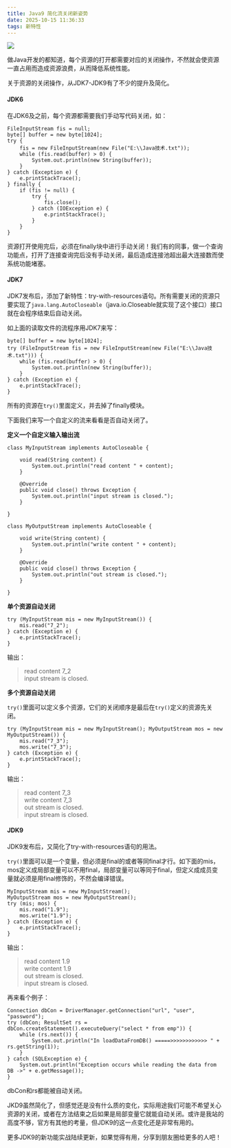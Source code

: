 ```yaml
---
title: Java9 简化流关闭新姿势
date: 2025-10-15 11:36:33
tags: 新特性
---
```

![](http://img.javastack.cn/18-2-27/87594869.jpg)

做Java开发的都知道，每个资源的打开都需要对应的关闭操作，不然就会使资源一直占用而造成资源浪费，从而降低系统性能。

关于资源的关闭操作，从JDK7-JDK9有了不少的提升及简化。

#### JDK6

在JDK6及之前，每个资源都需要我们手动写代码关闭，如：

```
FileInputStream fis = null;
byte[] buffer = new byte[1024];
try {
	fis = new FileInputStream(new File("E:\\Java技术.txt"));
	while (fis.read(buffer) > 0) {
		System.out.println(new String(buffer));
	}
} catch (Exception e) {
	e.printStackTrace();
} finally {
	if (fis != null) {
		try {
			fis.close();
		} catch (IOException e) {
			e.printStackTrace();
		}
	}
}
```

资源打开使用完后，必须在finally块中进行手动关闭！我们有的同事，做一个查询功能点，打开了连接查询完后没有手动关闭，最后造成连接池超出最大连接数而使系统功能堵塞。

#### JDK7

JDK7发布后，添加了新特性：try-with-resources语句。所有需要关闭的资源只要实现了`java.lang.AutoCloseable`（java.io.Closeable就实现了这个接口）接口就在会程序结束后自动关闭。

如上面的读取文件的流程序用JDK7来写：

```
byte[] buffer = new byte[1024];
try (FileInputStream fis = new FileInputStream(new File("E:\\Java技术.txt"))) {
	while (fis.read(buffer) > 0) {
		System.out.println(new String(buffer));
	}
} catch (Exception e) {
	e.printStackTrace();
}
```

所有的资源在`try()`里面定义，并去掉了finally模块。

下面我们来写一个自定义的流来看看是否自动关闭了。

**定义一个自定义输入输出流**

```
class MyInputStream implements AutoCloseable {

	void read(String content) {
		System.out.println("read content " + content);
	}

	@Override
	public void close() throws Exception {
		System.out.println("input stream is closed.");
	}

}

class MyOutputStream implements AutoCloseable {

	void write(String content) {
		System.out.println("write content " + content);
	}

	@Override
	public void close() throws Exception {
		System.out.println("out stream is closed.");
	}

}
```

**单个资源自动关闭**

```
try (MyInputStream mis = new MyInputStream()) {
	mis.read("7_2");
} catch (Exception e) {
	e.printStackTrace();
}
```

输出：

> read content 7_2\
> input stream is closed.

**多个资源自动关闭**

`try()`里面可以定义多个资源，它们的关闭顺序是最后在`try()`定义的资源先关闭。

```
try (MyInputStream mis = new MyInputStream(); MyOutputStream mos = new MyOutputStream()) {
	mis.read("7_3");
	mos.write("7_3");
} catch (Exception e) {
	e.printStackTrace();
}
```

输出：

> read content 7_3\
> write content 7_3\
> out stream is closed.\
> input stream is closed.

#### JDK9

JDK9发布后，又简化了try-with-resources语句的用法。

`try()`里面可以是一个变量，但必须是final的或者等同final才行。如下面的mis，mos定义成局部变量可以不用final，局部变量可以等同于final，但定义成成员变量就必须是用final修饰的，不然会编译错误。

```
MyInputStream mis = new MyInputStream();
MyOutputStream mos = new MyOutputStream();
try (mis; mos) {
	mis.read("1.9");
	mos.write("1.9");
} catch (Exception e) {
	e.printStackTrace();
}
```

输出：

> read content 1.9\
> write content 1.9\
> out stream is closed.\
> input stream is closed.

再来看个例子：

```
Connection dbCon = DriverManager.getConnection("url", "user", "password");
try (dbCon; ResultSet rs = dbCon.createStatement().executeQuery("select * from emp")) {
    while (rs.next()) {
        System.out.println("In loadDataFromDB() =====>>>>>>>>>>>> " + rs.getString(1));
    }
} catch (SQLException e) {
    System.out.println("Exception occurs while reading the data from DB ->" + e.getMessage());
}
```

dbCon和rs都能被自动关闭。

JKD9虽然简化了，但感觉还是没有什么质的变化，实际用途我们可能不希望关心资源的关闭，或者在方法结束之后如果是局部变量它就能自动关闭。或许是我站的高度不够，官方有其他的考量，但JDK9的这一点变化还是非常有用的。

更多JDK9的新功能实战陆续更新，如果觉得有用，分享到朋友圈给更多的人吧！

